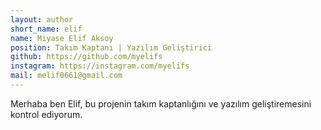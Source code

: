 ```yaml
---
layout: author
short_name: elif
name: Miyase Elif Aksoy
position: Takım Kaptanı | Yazılım Geliştirici
github: https://github.com/myelifs
instagram: https://instagram.com/myelifs
mail: melif0661@gmail.com
---
```


Merhaba ben Elif, bu projenin takım kaptanlığını ve yazılım geliştiremesini kontrol ediyorum.
